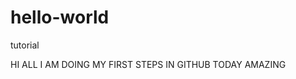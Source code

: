 # hello-world
tutorial

HI ALL
    I AM DOING MY FIRST STEPS IN GITHUB TODAY
                         AMAZING
